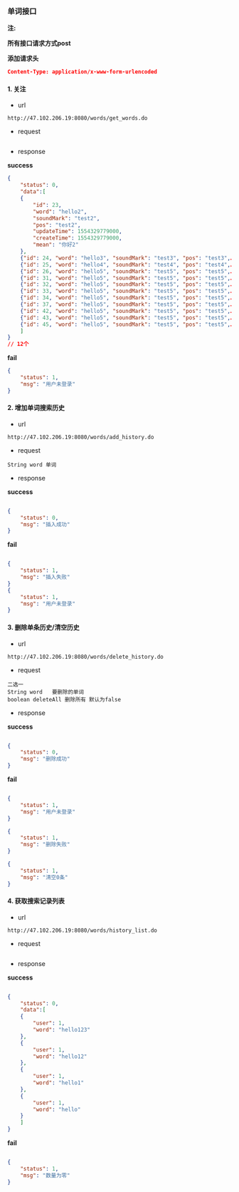 ### 单词接口

**注:** 

 **所有接口请求方式post**

**添加请求头**

```json
Content-Type: application/x-www-form-urlencoded
```
#### 1. 关注

- url 

```
http://47.102.206.19:8080/words/get_words.do
```

- request

```

```

- response

**success**

```json
{
	"status": 0,
	"data":[
	{
		"id": 23,
		"word": "hello2",
		"soundMark": "test2",
		"pos": "test2",
		"updateTime": 1554329779000,
		"createTime": 1554329779000,
		"mean": "你好2"
	},
	{"id": 24, "word": "hello3", "soundMark": "test3", "pos": "test3",…},
	{"id": 25, "word": "hello4", "soundMark": "test4", "pos": "test4",…},
	{"id": 26, "word": "hello5", "soundMark": "test5", "pos": "test5",…},
	{"id": 31, "word": "hello5", "soundMark": "test5", "pos": "test5",…},
	{"id": 32, "word": "hello5", "soundMark": "test5", "pos": "test5",…},
	{"id": 33, "word": "hello5", "soundMark": "test5", "pos": "test5",…},
	{"id": 34, "word": "hello5", "soundMark": "test5", "pos": "test5",…},
	{"id": 37, "word": "hello5", "soundMark": "test5", "pos": "test5",…},
	{"id": 42, "word": "hello5", "soundMark": "test5", "pos": "test5",…},
	{"id": 43, "word": "hello5", "soundMark": "test5", "pos": "test5",…},
	{"id": 45, "word": "hello5", "soundMark": "test5", "pos": "test5",…}
	]
}
// 12个
```

**fail**

```json
{
	"status": 1,
	"msg": "用户未登录"
}

```

#### 2. 增加单词搜索历史

- url 

```
http://47.102.206.19:8080/words/add_history.do
```

- request

```
String word 单词
```

- response

**success**

```json

{
	"status": 0,
	"msg": "插入成功"
}
```
**fail**

```json

{
	"status": 1,
	"msg": "插入失败"
}
{
	"status": 1,
	"msg": "用户未登录"
}

```

#### 3. 删除单条历史/清空历史

- url 

```
http://47.102.206.19:8080/words/delete_history.do
```

- request

```
二选一
String word   要删除的单词
boolean deleteAll 删除所有 默认为false
```

- response

**success**

```json

{
	"status": 0,
	"msg": "删除成功"
}
```
**fail**

```json

{
	"status": 1,
	"msg": "用户未登录"
}

{
	"status": 1,
	"msg": "删除失败"
}

{
	"status": 1,
	"msg": "清空0条"
}

```
#### 4. 获取搜索记录列表

- url 

```
http://47.102.206.19:8080/words/history_list.do
```

- request

```

```

- response

**success**

```json

{
	"status": 0,
	"data":[
	{
		"user": 1,
		"word": "hello123"
	},
	{
		"user": 1,
		"word": "hello12"
	},
	{
		"user": 1,
		"word": "hello1"
	},
	{
		"user": 1,
		"word": "hello"
	}
	]
}
```
**fail**

```json

{
	"status": 1,
	"msg": "数量为零"
}

```


